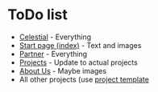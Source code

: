# ToDo list

- [Celestial](celestial.md) - Everything
- [Start page (index)](index.md) - Text and images
- [Partner](partner.md) - Everything
- [Projects](projects.md) - Update to actual projects
- [About Us](about-us.md) - Maybe images
- All other projects (use [project template](project-template.md)

